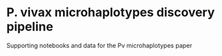 # P. vivax microhaplotypes discovery pipeline

Supporting notebooks and data for the Pv microhaplotypes paper
